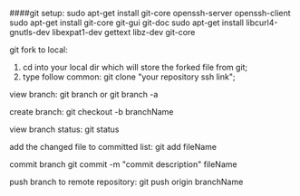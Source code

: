 ####git setup: 
  sudo apt-get install git-core openssh-server openssh-client
  sudo apt-get install git-core git-gui git-doc
  sudo apt-get install libcurl4-gnutls-dev libexpat1-dev gettext libz-dev git-core
  
git fork to local:
  1. cd into your local dir which will store the forked file from git;
  2. type follow common: 
          git clone "your repository ssh link";
          
view branch:
     git branch
    or
     git branch -a
     
create branch:
       git checkout -b branchName

view branch status:
     git status
     
add the changed file to committed list:
    git add fileName

commit branch
       git commit -m "commit description" fileName
       
push branch to remote repository:
     git push origin branchName
